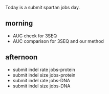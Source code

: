 Today is a submit spartan jobs day. 


## morning
- AUC check for 3SEQ
- AUC comparison for 3SEQ and our method


## afternoon
- submit indel rate jobs-protein
- submit indel size jobs-protein
- submit indel rate jobs-DNA
- submit indel size jobs-DNA



